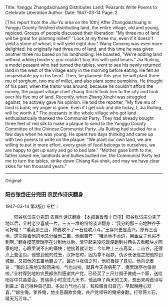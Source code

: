 Title: Yanggu Zhangdaizhuang Distributes Land; Peasants Write Poems to Celebrate Liberation
Author:
Date: 1947-03-14
Page: 2

[This report from the Jilu-Yu area on the 10th] After Zhangdaizhuang in Yanggu County finished distributing land, the entire village, old and young, rejoiced. Groups of people discussed their liberation: "My three mu of land will be great for planting millet!" "Look at my three mu; even if it doesn't yield a stone of wheat, it will yield eight dou." Wang Cunxing was even more delighted; he originally had three mu of land, and this time he was given another three mu based on his landholding. He boasted, "We're adding land without adding borders; you couldn't buy this with gold beans." Jia Ruiting, a model peasant who had turned the tables, went to see his newly returned land in the west of the village early in the morning before eating. He felt an unspeakable joy in his heart. Then, he planned: this year he will plant three mu of sorghum, two mu of millet, and also plant some pumpkins. He thought of his past; when the traitor was around, because he couldn't afford the money, the puppet village chief Zhang Xinzhi took him to the city and took over his five mu of land. Recently, when Zhang Xinzhi was struggled against, he actively gave his opinion. He told the reporter, "My five mu of land is back; my anger is gone. Even if I get sick and die today, I, Jia Ruiting, will be worth it." The peasants in the whole village who got land enthusiastically thanked the Communist Party. They had already bought three feet of red silk to make a plaque to send to the Yanggu County Committee of the Chinese Communist Party. Jia Ruiting had studied for a few days when he was young. He spent two days thinking and came up with two poems to write on the plaque: "We plant our own land, we are willing to put in more effort, every grain of food belongs to ourselves, we are happy to get up early and go to bed late." "Mother gave birth to me, father raised me, landlords and bullies bullied me, the Communist Party led me to turn the tables, strike down Chiang Kai-shek, and may we have clear skies for ten thousand years."



<hr /> 

Original: 


### 阳谷张岱庄分完田  农民作诗庆翻身

1947-03-14
第2版()
专栏：

　　阳谷张岱庄分完田
    农民作诗庆翻身
    【本报冀鲁豫十日电】阳谷张岱庄分完了地以后，全村老少喜成一片，三五一堆的纷纷谈论翻身：“我分的那三亩地种谷子可好哩！”“看我那三亩，种麦收不了一石也收八斗。”王存兴更是高兴，原有三亩地，这次靠着他的地又分给他三亩，他倒自夸：“咱添地不添边，用金豆子也买不到啊。”翻身模范贾瑞亭在分到地以后，清早起来没吃饭便跑到村西头去看那块才回家的地，心眼里说不出的痛快；他接着就计划：今年种上三亩高粱，二亩谷，还得点上些金瓜。他想到他的过去，汉奸在时，因为拿不起款，伪乡长张信之把他押到城里，又把他的五亩地霸占了。最近斗张信之时，他积极提了意见。他向记者说：“我的五亩地又盼回来啦，气也出啦，就算今天得病死了，俺贾瑞亭也值得啦。”全村得到地的农民都热烈感谢共产党，已经买了三尺红绸子做成一个匾，送给阳谷中共县委会。贾瑞亭小时念过几天书，他品味了两天的工夫，想出来两首诗写到匾上“自己得种自己田，多出力气也心甘，粒粒粮食归自己，早起晚睡心欢喜。”“娘生俺，爹养俺，地主恶霸欺负俺，共产党领导的俺把身翻，打夸蒋介石，晴天万万年。”
